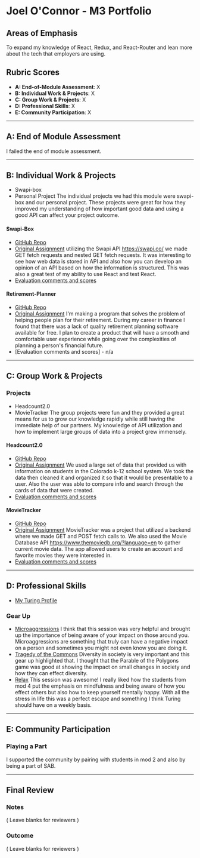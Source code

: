 # Joel O'Connor - M3 Portfolio

## Areas of Emphasis
  To expand my knowledge of React, Redux, and React-Router and lean more about the tech that employers are using.
## Rubric Scores
  * **A: End-of-Module Assessment**: X
  * **B: Individual Work & Projects**: X
  * **C: Group Work & Projects**: X
  * **D: Professional Skills**: X
  * **E: Community Participation**: X

-----------------------
## A: End of Module Assessment
  I failed the end of module assessment.

-----------------------
## B: Individual Work & Projects
  * Swapi-box
  * Personal Project
  The individual projects we had this module were swapi-box and our personal project. These projects were great for how they improved my understanding of how important good data and using a good API can affect your project outcome.

#### Swapi-Box
  * [GitHub Repo](https://github.com/JoOCon/swapi-box-jo)
  * [Original Assignment](http://frontend.turing.io/projects/swapi-box.html)
  utilizing the Swapi API https://swapi.co/ we made GET fetch requests and nested GET fetch requests. It was interesting to see how web data is stored in API and also how you can develop an opinion of an API based on how the information is structured. This was also a great test of my ability to use React and test React.
  * [Evaluation comments and scores](https://github.com/turingschool/front-end-submissions-public/blob/master/1803/mod-3/swapi-box/joel/scores.md)
#### Retirement-Planner
  * [GitHub Repo](https://github.com/JoOCon/retirement-planner)
  * [Original Assignment](http://frontend.turing.io/projects/self-directed-project.html)
  I'm making a program that solves the problem of helping people plan for their retirement. During my career in finance I found that there was a lack of quality retirement planning software available for free. I plan to create a product that will have a smooth and comfortable user experience while going over the complexities of planning a person's financial future.
  * [Evaluation comments and scores] - n/a

-----------------------
## C: Group Work & Projects
### Projects
  * Headcount2.0
  * MovieTracker
  The group projects were fun and they provided a great means for us to grow our knowledge rapidly while still having the immediate help of our partners. My knowledge of API utilization and how to implement large groups of data into a project grew immensely.

#### Headcount2.0
  * [GitHub Repo](https://github.com/JoOCon/headcount2.0)
  * [Original Assignment](https://github.com/turingschool-examples/headcount2.0)
  We used a large set of data that provided us with information on students in the Colorado k-12 school system. We took the data then cleaned it and organized it so that it would be presentable to a user. Also the user was able to compare info and search through the cards of data that were created.
  * [Evaluation comments and scores](https://github.com/turingschool/front-end-submissions-public/blob/master/1803/mod-3/headcount/joel-andrew/scores.md)
#### MovieTracker
  * [GitHub Repo](https://github.com/JoOCon/movie-tracker-fe)
  * [Original Assignment](https://github.com/turingschool-examples/movie-tracker)
  MovieTracker was a project that utilized a backend where we made GET and POST fetch calls to. We also used the Movie Database API https://www.themoviedb.org/?language=en to gather current movie data. The app allowed users to create an account and favorite movies they were interested in.
  * [Evaluation comments and scores](https://github.com/turingschool/front-end-submissions-public/blob/master/1803/mod-3/movie-tracker/david-joel-marika/scores.md)

-----------------------
## D: Professional Skills
  * [My Turing Profile](https://www.turing.io/alumni/joel-oconnor)
### Gear Up
  * [Microaggressions](https://github.com/turingschool/gear-up/blob/master/Mod3_Week1_Microaggressions_update.md)
  I think that this session was very helpful and brought up the importance of being aware of your impact on those around you. Microaggressions are something that truly can have a negative impact on a person and sometimes you might not even know you are doing it.
  * [Tragedy of the Commons](https://github.com/turingschool/gear-up/blob/master/Rotation_Session_Tragedy_of_the_commons.markdown)
  Diversity in society is very important and this gear up highlighted that. I thought that the Parable of the Polygons game was good at showing the impact on small changes in society and how they can effect diversity.
  * [Relax](https://github.com/turingschool/gear-up/blob/master/m4_sessions/1806-inning/relax.md)
  This session was awesome! I really liked how the students from mod 4 put the emphasis on mindfulness and being aware of how you effect others but also how to keep yourself mentally happy. With all the stress in life this was a perfect escape and something I think Turing should have on a weekly basis.

-----------------------
## E: Community Participation
### Playing a Part
  I supported the community by pairing with students in mod 2 and also by being a part of SAB.

-----------------------
## Final Review
### Notes
( Leave blanks for reviewers )
### Outcome
( Leave blanks for reviewers )
